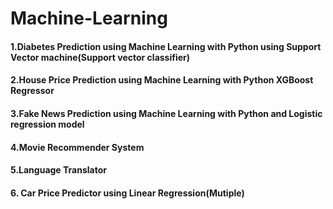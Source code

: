 # Machine-Learning

#### 1.Diabetes Prediction using Machine Learning with Python using Support Vector machine(Support vector classifier)
#### 2.House Price Prediction using Machine Learning with Python XGBoost Regressor
#### 3.Fake News Prediction using Machine Learning with Python and Logistic regression model
#### 4.Movie Recommender System
#### 5.Language Translator
#### 6. Car Price Predictor using Linear Regression(Mutiple)
